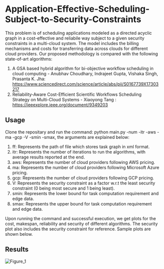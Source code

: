 # Application-Effective-Scheduling-Subject-to-Security-Constraints
This problem is of scheduling applications modeled as a directed acyclic graph in a cost-effective and reliabile way subject to a given security constraints in a multi-cloud system. The model includes the billing mechanisms and costs for transferring data across clouds for different cloud providers. Our proposed methodology is compared with the following state-of-art algorithms:

1) A GSA based hybrid algorithm for bi-objective workflow scheduling in cloud computing - Anubhav Choudhary, Indrajeet Gupta, Vishaka Singh, Prasanta K. Jha: https://www.sciencedirect.com/science/article/abs/pii/S0167739X17303217
2) Reliability-Aware Cost-Efficient Scientific Workflows Scheduling Strategy on Multi-Cloud Systems - Xiaoyong Tang : https://ieeexplore.ieee.org/document/9349203

## Usage
Clone the repositary and run the command: python main.py -num -itr -aws -ma -gcp -V -smin -smax, the arguments are explained below:

1) ff: Represents the path of file which stores task graph in xml format.
2) itr: Represents the number of iterations to run the algorithms, with average results reported at the end.
3) aws: Represents the number of cloud providers following AWS pricing.
4) ma: Represents the number of cloud providers following Microsoft Azure pricing.
5) gcp: Represents the number of cloud providers following GCP pricing.
6) V: Represents the security constraint as a factor w.r.t the least security constraint (0 being most secure and 1 being least).
7) smin: Represents the lower bound for task computation requirement and edge data.
8) smax: Represents the upper bound for task computation requirement and edge data.

Upon running the command and successful execution, we get plots for the cost, makespan, reliability and security of different algorithms. The security plot also includes the security constraint for reference. Sample plots are shown below.

## Results


![Figure_1](https://user-images.githubusercontent.com/64606981/204895868-b5ae7828-3381-4c6f-ab50-f600a3a08c7f.png)
